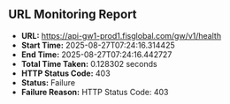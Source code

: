 ## URL Monitoring Report

- **URL:** https://api-gw1-prod1.fisglobal.com/gw/v1/health
- **Start Time:** 2025-08-27T07:24:16.314425
- **End Time:** 2025-08-27T07:24:16.442727
- **Total Time Taken:** 0.128302 seconds
- **HTTP Status Code:** 403
- **Status:** Failure
- **Failure Reason:** HTTP Status Code: 403
